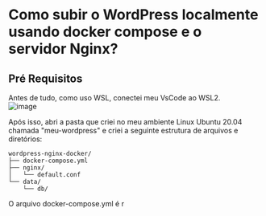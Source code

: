 # Como subir o WordPress localmente usando docker compose e o servidor Nginx?
## Pré Requisitos
Antes de tudo, como uso WSL, conectei meu VsCode ao WSL2.  
![image](https://github.com/user-attachments/assets/d117ae7f-069a-47d7-9dd0-5abd83493a7d)

Após isso, abri a pasta que criei no meu ambiente Linux Ubuntu 20.04 chamada "meu-wordpress" e criei a seguinte estrutura de arquivos e diretórios:

```
wordpress-nginx-docker/
├── docker-compose.yml
├── nginx/
│   └── default.conf
└── data/
    └── db/
```

O arquivo docker-compose.yml é r

